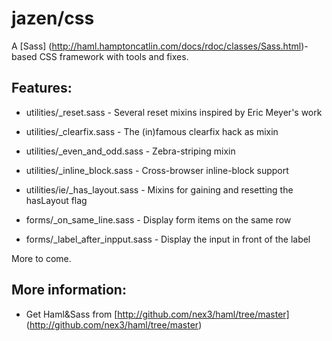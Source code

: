 # jazen/css

A [Sass] (http://haml.hamptoncatlin.com/docs/rdoc/classes/Sass.html)-based CSS framework with tools and fixes. 

## Features:

- utilities/_reset.sass		  - Several reset mixins inspired by Eric Meyer's work
- utilities/_clearfix.sass        - The (in)famous clearfix hack as mixin
- utilities/_even_and_odd.sass    - Zebra-striping mixin
- utilities/_inline_block.sass    - Cross-browser inline-block support
- utilities/ie/_has_layout.sass   - Mixins for gaining and resetting the hasLayout flag

- forms/_on_same_line.sass 	  - Display form items on the same row
- forms/_label_after_inpput.sass  - Display the input in front of the label

More to come.

## More information:

- Get Haml&Sass from [http://github.com/nex3/haml/tree/master] (http://github.com/nex3/haml/tree/master)